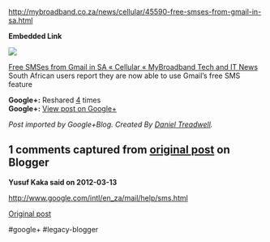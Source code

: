 <!--
date: '2012-03-13'
published: true
slug: 2012-03-httpmybroadbandcozanewscellular45590
time_to_read: 5
title: http://mybroadband.co.za/news/cellular/45590-free-smses-from-gmail-in-sa.html
-->

<http://mybroadband.co.za/news/cellular/45590-free-smses-from-gmail-in-sa.html>

**Embedded Link**

  

![](http://images0-focus-opensocial.googleusercontent.com/gadgets/proxy?container=focus&gadget=a&resize_h=100&url=http%3A%2F%2Fmybroadband.co.za%2Fnews%2Fwp-content%2Fuploads%2F2012%2F03%2FGoogle-Chat-SMS-testing-in-South-Africa.jpeg)

  
 [Free SMSes from Gmail in SA « Cellular « MyBroadband Tech and IT News](http://mybroadband.co.za/news/cellular/45590-free-smses-from-gmail-in-sa.html)  
 South African users report they are now able to use Gmail’s free SMS feature

**Google+:** Reshared [4](https://plus.google.com/103392016560023386646/posts/iVhUmjad1sb) times  
 **Google+:** [View post on Google+](https://plus.google.com/103392016560023386646/posts/iVhUmjad1sb)

  
  
*Post imported by Google+Blog. Created By [Daniel Treadwell](http://minimali.se/).*



## 1 comments captured from [original post](https://ysfk.blogspot.com/2012/03/httpmybroadbandcozanewscellular45590.html) on Blogger

**Yusuf Kaka said on 2012-03-13**

<a href="http://www.google.com/intl/en_za/mail/help/sms.html" rel="nofollow">http://www.google.com/intl/en_za/mail/help/sms.html</a>



[Original post](https://ysfk.blogspot.com/2012/03/httpmybroadbandcozanewscellular45590.html)

#google+ #legacy-blogger 